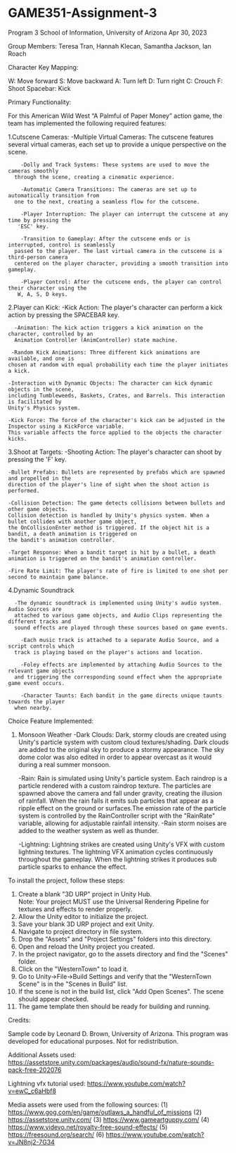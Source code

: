 # GAME351-Assignment-3
Program 3
School of Information, University of Arizona
Apr 30, 2023


Group Members: Teresa Tran, Hannah Klecan, Samantha Jackson, Ian Roach 


Character Key Mapping:


W: Move forward
S: Move backward
A: Turn left
D: Turn right
C: Crouch
F: Shoot 
Spacebar: Kick 


Primary Functionality:


For this American Wild West “A Palmful of Paper Money” action game, the team has implemented the following required features:


1.Cutscene Cameras:
        -Multiple Virtual Cameras: The cutscene features several virtual cameras, each set 
	   up to provide a unique perspective on the scene.

        -Dolly and Track Systems: These systems are used to move the cameras smoothly 
	  through the scene, creating a cinematic experience. 

        -Automatic Camera Transitions: The cameras are set up to automatically transition from 
	  one to the next, creating a seamless flow for the cutscene.

        -Player Interruption: The player can interrupt the cutscene at any time by pressing the 
	   'ESC' key.

        -Transition to Gameplay: After the cutscene ends or is interrupted, control is seamlessly 
	  passed to the player. The last virtual camera in the cutscene is a third-person camera 
	  centered on the player character, providing a smooth transition into gameplay.

        -Player Control: After the cutscene ends, the player can control their character using the 
	   W, A, S, D keys.


2.Player can Kick:
        -Kick Action: The player's character can perform a kick action by pressing the 
	   SPACEBAR key.

	  -Animation: The kick action triggers a kick animation on the character, controlled by an 
	  Animation Controller (AnimController) state machine.

	 -Random Kick Animations: Three different kick animations are available, and one is 
	chosen at random with equal probability each time the player initiates a kick.

	-Interaction with Dynamic Objects: The character can kick dynamic objects in the scene, 
	including Tumbleweeds, Baskets, Crates, and Barrels. This interaction is facilitated by 
	Unity's Physics system.

	-Kick Force: The force of the character's kick can be adjusted in the Inspector using a KickForce variable. 
	This variable affects the force applied to the objects the character kicks.


3.Shoot at Targets:
	-Shooting Action: The player's character can shoot by pressing the 'F' key.

	-Bullet Prefabs: Bullets are represented by prefabs which are spawned and propelled in the 
	direction of the player's line of sight when the shoot action is performed.

	-Collision Detection: The game detects collisions between bullets and other game objects.
	Collision detection is handled by Unity's physics system. When a bullet collides with another game object, 
	the OnCollisionEnter method is triggered. If the object hit is a bandit, a death animation is triggered on 
	the bandit's animation controller.

	-Target Response: When a bandit target is hit by a bullet, a death animation is triggered on the bandit's animation controller.

	-Fire Rate Limit: The player's rate of fire is limited to one shot per second to maintain game balance.


4.Dynamic Soundtrack
        
	  -The dynamic soundtrack is implemented using Unity's audio system. Audio Sources are 
	  attached to various game objects, and Audio Clips representing the different tracks and 
	  sound effects are played through these sources based on game events.

        -Each music track is attached to a separate Audio Source, and a script controls which 
	  track is playing based on the player's actions and location.

        -Foley effects are implemented by attaching Audio Sources to the relevant game objects 
	  and triggering the corresponding sound effect when the appropriate game event occurs.        

        -Character Taunts: Each bandit in the game directs unique taunts towards the player 
	  when nearby.

Choice Feature Implemented:

1. Monsoon Weather
	-Dark Clouds: Dark, stormy clouds are created using Unity's particle system with custom cloud textures/shading. 
	Dark clouds are added to the original sky to produce a stormy appearance. The sky dome color was also edited in 
	order to appear overcast as it would during a real summer monsoon. 

	-Rain: Rain is simulated using Unity's particle system. Each raindrop is a particle rendered with a custom raindrop texture. 
	The particles are spawned above the camera and fall under gravity, creating the illusion of rainfall. When the rain falls 
	it emits sub particles that appear as a ripple effect on the ground or surfaces.The emission rate of the particle system is 
	controlled by the RainController script with the "RainRate" variable, allowing for adjustable rainfall intensity.
	-Rain storm noises are added to the weather system as well as thunder. 

	-Lightning: Lightning strikes are created using Unity's VFX with custom lightning textures. The lightning VFX animation cycles 
    continuously throughout the gameplay. When the lightning strikes it produces sub particle sparks to enhance the effect.  


To install the project, follow these steps:


1) Create a blank "3D URP" project in Unity Hub.  
   Note: Your project MUST use the Universal
   Rendering Pipeline for textures and effects
   to render properly.
2) Allow the Unity editor to initialize the project.
3) Save your blank 3D URP project and exit Unity.
4) Navigate to project directory in file system.
5) Drop the "Assets" and "Project Settings" folders
   into this directory.
6) Open and reload the Unity project you created.
7) In the project navigator, go to the assets directory
   and find the "Scenes" folder.
8) Click on the "WesternTown" to load it.
7) Go to Unity->File->Build Settings and verify that
   the "WesternTown Scene" is in the "Scenes in Build"
   list.
8) If the scene is not in the build list, click
   "Add Open Scenes". The scene should appear checked.
9) The game template then should be ready for building
   and running.


Credits:
 
Sample code by Leonard D. Brown, University of Arizona.
This program was developed for educational purposes. Not
for redistribution.


Additional Assets used:
https://assetstore.unity.com/packages/audio/sound-fx/nature-sounds-pack-free-202076


Lightning vfx tutorial used:
https://www.youtube.com/watch?v=ewC_c6aHbf8


Media assets were used from the following sources:
(1) https://www.gog.com/en/game/outlaws_a_handful_of_missions
(2) https://assetstore.unity.com/
(3) https://www.gameartguppy.com/
(4) https://www.videvo.net/royalty-free-sound-effects/
(5) https://freesound.org/search/
(6) https://www.youtube.com/watch?v=JN8nj2-7G34
